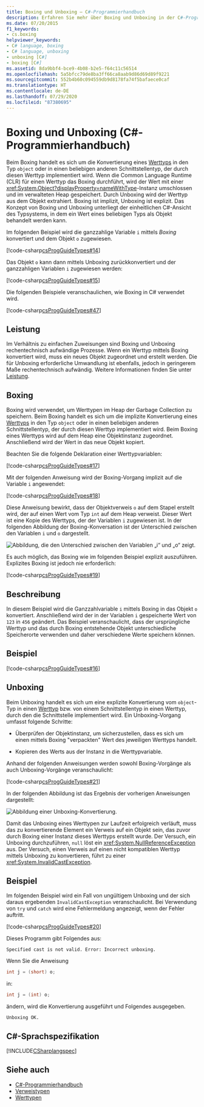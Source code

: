 ```yaml
---
title: Boxing und Unboxing – C#-Programmierhandbuch
description: Erfahren Sie mehr über Boxing und Unboxing in der C#-Programmierung. Hier finden Sie Codebeispiele und zusätzliche verfügbare Ressourcen.
ms.date: 07/20/2015
f1_keywords:
- cs.boxing
helpviewer_keywords:
- C# language, boxing
- C# language, unboxing
- unboxing [C#]
- boxing [C#]
ms.assetid: 8da9bbf4-bce9-4b08-b2e5-f64c11c56514
ms.openlocfilehash: 5a5bfcc79de8ba3ff66ca8aab9d86d69d89f9221
ms.sourcegitcommit: 552b4b60c094559db9d8178fa74f5bafaece0caf
ms.translationtype: HT
ms.contentlocale: de-DE
ms.lasthandoff: 07/29/2020
ms.locfileid: "87380695"
---
```

# <a name="boxing-and-unboxing-c-programming-guide"></a>Boxing und Unboxing (C#-Programmierhandbuch)

Beim Boxing handelt es sich um die Konvertierung eines [Werttyps](../../language-reference/builtin-types/value-types.md) in den Typ `object` oder in einen beliebigen anderen Schnittstellentyp, der durch diesen Werttyp implementiert wird. Wenn die Common Language Runtime (CLR) für einen Werttyp das Boxing durchführt, wird der Wert mit einer <xref:System.Object?displayProperty=nameWithType>-Instanz umschlossen und im verwalteten Heap gespeichert. Durch Unboxing wird der Werttyp aus dem Objekt extrahiert. Boxing ist implizit, Unboxing ist explizit. Das Konzept von Boxing und Unboxing unterliegt der einheitlichen C#-Ansicht des Typsystems, in dem ein Wert eines beliebigen Typs als Objekt behandelt werden kann.

Im folgenden Beispiel wird die ganzzahlige Variable `i` mittels *Boxing* konvertiert und dem Objekt `o` zugewiesen.

[!code-csharp[csProgGuideTypes#14](~/samples/snippets/csharp/VS_Snippets_VBCSharp/CsProgGuideTypes/CS/Class1.cs#14)]

Das Objekt `o` kann dann mittels Unboxing zurückkonvertiert und der ganzzahligen Variablen `i` zugewiesen werden:

[!code-csharp[csProgGuideTypes#15](~/samples/snippets/csharp/VS_Snippets_VBCSharp/CsProgGuideTypes/CS/Class1.cs#15)]

Die folgenden Beispiele veranschaulichen, wie Boxing in C# verwendet wird.

[!code-csharp[csProgGuideTypes#47](~/samples/snippets/csharp/VS_Snippets_VBCSharp/CsProgGuideTypes/CS/Class1.cs#47)]

## <a name="performance"></a>Leistung

Im Verhältnis zu einfachen Zuweisungen sind Boxing und Unboxing rechentechnisch aufwändige Prozesse. Wenn ein Werttyp mittels Boxing konvertiert wird, muss ein neues Objekt zugeordnet und erstellt werden. Die für Unboxing erforderliche Umwandlung ist ebenfalls, jedoch in geringerem Maße rechentechnisch aufwändig. Weitere Informationen finden Sie unter [Leistung](../../../framework/performance/performance-tips.md).

## <a name="boxing"></a>Boxing

Boxing wird verwendet, um Werttypen im Heap der Garbage Collection zu speichern. Beim Boxing handelt es sich um die implizite Konvertierung eines [Werttyps](../../language-reference/builtin-types/value-types.md) in den Typ `object` oder in einen beliebigen anderen Schnittstellentyp, der durch diesen Werttyp implementiert wird. Beim Boxing eines Werttyps wird auf dem Heap eine Objektinstanz zugeordnet. Anschließend wird der Wert in das neue Objekt kopiert.

Beachten Sie die folgende Deklaration einer Werttypvariablen:

[!code-csharp[csProgGuideTypes#17](~/samples/snippets/csharp/VS_Snippets_VBCSharp/CsProgGuideTypes/CS/Class1.cs#17)]

Mit der folgenden Anweisung wird der Boxing-Vorgang implizit auf die Variable `i` angewendet:

[!code-csharp[csProgGuideTypes#18](~/samples/snippets/csharp/VS_Snippets_VBCSharp/CsProgGuideTypes/CS/Class1.cs#18)]

Diese Anweisung bewirkt, dass der Objektverweis `o` auf dem Stapel erstellt wird, der auf einen Wert vom Typ `int` auf dem Heap verweist. Dieser Wert ist eine Kopie des Werttyps, der der Variablen `i` zugewiesen ist. In der folgenden Abbildung der Boxing-Konversation ist der Unterschied zwischen den Variablen `i` und `o` dargestellt.

![Abbildung, die den Unterschied zwischen den Variablen „i“ und „o“ zeigt.](./media/boxing-and-unboxing/boxing-operation-i-o-variables.gif)

Es auch möglich, das Boxing wie im folgenden Beispiel explizit auszuführen. Explizites Boxing ist jedoch nie erforderlich:

[!code-csharp[csProgGuideTypes#19](~/samples/snippets/csharp/VS_Snippets_VBCSharp/CsProgGuideTypes/CS/Class1.cs#19)]

## <a name="description"></a>Beschreibung

In diesem Beispiel wird die Ganzzahlvariable `i` mittels Boxing in das Objekt `o` konvertiert. Anschließend wird der in der Variablen `i` gespeicherte Wert von `123` in `456` geändert. Das Beispiel veranschaulicht, dass der ursprüngliche Werttyp und das durch Boxing entstehende Objekt unterschiedliche Speicherorte verwenden und daher verschiedene Werte speichern können.

## <a name="example"></a>Beispiel

[!code-csharp[csProgGuideTypes#16](~/samples/snippets/csharp/VS_Snippets_VBCSharp/CsProgGuideTypes/CS/Class1.cs#16)]

## <a name="unboxing"></a>Unboxing

Beim Unboxing handelt es sich um eine explizite Konvertierung vom `object`-Typ in einen [Werttyp](../../language-reference/builtin-types/value-types.md) bzw. von einem Schnittstellentyp in einen Werttyp, durch den die Schnittstelle implementiert wird. Ein Unboxing-Vorgang umfasst folgende Schritte:

- Überprüfen der Objektinstanz, um sicherzustellen, dass es sich um einen mittels Boxing "verpackten" Wert des jeweiligen Werttyps handelt.

- Kopieren des Werts aus der Instanz in die Werttypvariable.

Anhand der folgenden Anweisungen werden sowohl Boxing-Vorgänge als auch Unboxing-Vorgänge veranschaulicht:

[!code-csharp[csProgGuideTypes#21](~/samples/snippets/csharp/VS_Snippets_VBCSharp/CsProgGuideTypes/CS/Class1.cs#21)]

In der folgenden Abbildung ist das Ergebnis der vorherigen Anweisungen dargestellt:

![Abbildung einer Unboxing-Konvertierung.](./media/boxing-and-unboxing/unboxing-conversion-operation.gif)

Damit das Unboxing eines Werttypen zur Laufzeit erfolgreich verläuft, muss das zu konvertierende Element ein Verweis auf ein Objekt sein, das zuvor durch Boxing einer Instanz dieses Werttyps erstellt wurde. Der Versuch, ein Unboxing durchzuführen, `null` löst ein <xref:System.NullReferenceException> aus. Der Versuch, einen Verweis auf einen nicht kompatiblen Werttyp mittels Unboxing zu konvertieren, führt zu einer <xref:System.InvalidCastException>.

## <a name="example"></a>Beispiel

Im folgenden Beispiel wird ein Fall von ungültigem Unboxing und der sich daraus ergebenden `InvalidCastException` veranschaulicht. Bei Verwendung von `try` und `catch` wird eine Fehlermeldung angezeigt, wenn der Fehler auftritt.

[!code-csharp[csProgGuideTypes#20](~/samples/snippets/csharp/VS_Snippets_VBCSharp/CsProgGuideTypes/CS/Class1.cs#20)]

Dieses Programm gibt Folgendes aus:

`Specified cast is not valid. Error: Incorrect unboxing.`

Wenn Sie die Anweisung

```csharp
int j = (short) o;
```

in:

```csharp
int j = (int) o;
```

ändern, wird die Konvertierung ausgeführt und Folgendes ausgegeben.

`Unboxing OK.`

## <a name="c-language-specification"></a>C#-Sprachspezifikation

[!INCLUDE[CSharplangspec](~/includes/csharplangspec-md.md)]

## <a name="see-also"></a>Siehe auch

- [C#-Programmierhandbuch](../index.md)
- [Verweistypen](../../language-reference/keywords/reference-types.md)
- [Werttypen](../../language-reference/builtin-types/value-types.md)
